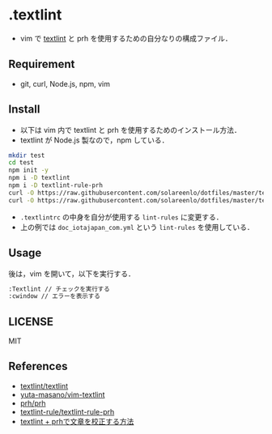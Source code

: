 # .textlint
- vim で [textlint](https://github.com/textlint/textlint) と prh を使用するための自分なりの構成ファイル．

## Requirement
- git, curl, Node.js, npm, vim

## Install
- 以下は vim 内で textlint と prh を使用するためのインストール方法．
- textlint が Node.js 製なので，npm している．

```bash
mkdir test
cd test
npm init -y
npm i -D textlint
npm i -D textlint-rule-prh
curl -O https://raw.githubusercontent.com/solareenlo/dotfiles/master/textlint/.textlintrc
curl -O https://raw.githubusercontent.com/solareenlo/dotfiles/master/textlint/prh-rules/doc_iotajapan_com.yml
```

- `.textlintrc` の中身を自分が使用する `lint-rules` に変更する．
- 上の例では `doc_iotajapan_com.yml` という `lint-rules` を使用している．

## Usage
後は，vim を開いて，以下を実行する．

```bash
:Textlint // チェックを実行する
:cwindow // エラーを表示する
```

## LICENSE
MIT

## References
- [textlint/textlint](https://github.com/textlint/textlint)
- [yuta-masano/vim-textlint](https://github.com/heavenshell/vim-textlint)
- [prh/prh](https://github.com/prh/prh)
- [textlint-rule/textlint-rule-prh](https://github.com/textlint-rule/textlint-rule-prh)
- [textlint + prhで文章を校正する方法](https://qiita.com/munieru_jp/items/83c2c44fcadb177d2806)
